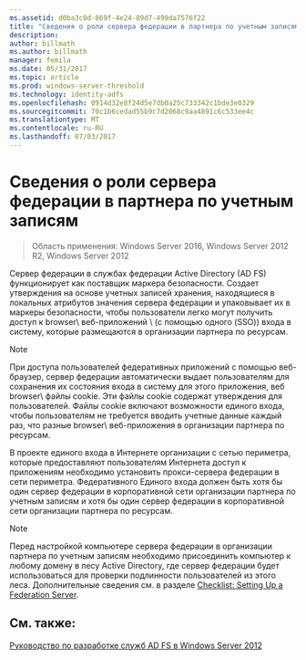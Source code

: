 ```yaml
---
ms.assetid: d0ba3c0d-869f-4e24-89d7-499da7576f22
title: "Сведения о роли сервера федерации в партнера по учетным записям"
description: 
author: billmath
ms.author: billmath
manager: femila
ms.date: 05/31/2017
ms.topic: article
ms.prod: windows-server-threshold
ms.technology: identity-adfs
ms.openlocfilehash: 0914d32e8f24d5e7db0a25c733342c1bde3e0329
ms.sourcegitcommit: 70c1b6cedad55b9c7d2068c9aa4891c6c533ee4c
ms.translationtype: MT
ms.contentlocale: ru-RU
ms.lasthandoff: 07/03/2017
---
```

# <a name="review-the-role-of-the-federation-server-in-the-account-partner"></a>Сведения о роли сервера федерации в партнера по учетным записям

>Область применения: Windows Server 2016, Windows Server 2012 R2, Windows Server 2012

Сервер федерации в службах федерации Active Directory \(AD FS\) функционирует как поставщик маркера безопасности. Создает утверждения на основе учетных записей хранения, находящиеся в локальных атрибутов значения сервера федерации и упаковывает их в маркеры безопасности, чтобы пользователи легко могут получить доступ к browser\ веб-приложений \ (с помощью одного \(SSO\)\) входа в систему, которые размещаются в организации партнера по ресурсам.  
  
> [!NOTE]  
> При доступа пользователей федеративных приложений с помощью веб-браузер, сервер федерации автоматически выдает пользователям для сохранения их состояния входа в систему для этого приложения, веб browser\ файлы cookie. Эти файлы cookie содержат утверждения для пользователей. Файлы cookie включают возможности единого входа, чтобы пользователям не требуется вводить учетные данные каждый раз, что разные browser\ веб-приложения в организации партнера по ресурсам.  
  
В проекте единого входа в Интернете организации с сетью периметра, которые предоставляют пользователям Интернета доступ к приложениям необходимо установить прокси-сервера федерации в сети периметра. Федеративного Единого входа должен быть хотя бы один сервер федерации в корпоративной сети организации партнера по учетным записям и хотя бы один сервер федерации в корпоративной сети организации партнера по ресурсам.  
  
> [!NOTE]  
> Перед настройкой компьютере сервера федерации в организации партнера по учетным записям необходимо присоединить компьютер к любому домену в лесу Active Directory, где сервер федерации будет использоваться для проверки подлинности пользователей из этого леса. Дополнительные сведения см. в разделе [Checklist: Setting Up a Federation Server](../../ad-fs/deployment/Checklist--Setting-Up-a-Federation-Server.md).  
  
## <a name="see-also"></a>См. также:
[Руководство по разработке служб AD FS в Windows Server 2012](AD-FS-Design-Guide-in-Windows-Server-2012.md)
